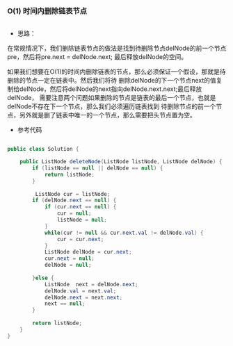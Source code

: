 ### O(1) 时间内删除链表节点

![]()

- 思路：

在常规情况下，我们删除链表节点的做法是找到待删除节点delNode的前一个节点pre，然后将pre.next = delNode.next;
最后释放delNode的空间。

如果我们想要在O(1)的时间内删除链表的节点，那么必须保证一个假设，那就是待删除的节点一定在链表中。然后我们将待
删除delNode的下一个节点next的值复制给delNode，然后将delNode的next指向delNode.next.next;最后释放delNode，
需要注意两个问题如果删除的节点是链表的最后一个节点，也就是delNode不存在下一个节点，那么我们必须遍历链表找到
待删除节点的前一个节点，另外就是删了链表中唯一的一个节点，那么需要把头节点置为空。

- 参考代码

```java

public class Solution {

    public ListNode deleteNode(ListNode listNode, ListNode delNode) {
        if (listNode == null || delNode == null) {
            return listNode;
        }
        
         ListNode cur = listNode;
        if (delNode.next == null) {
            if (cur.next == null) {
                cur = null;
                listNode = null;
            }
            while(cur != null && cur.next.val != delNode.val) {
                cur = cur.next;
            }
            ListNode delNode = cur.next;
            cur.next = null;
            delNode = null;
            
        }else {
            ListNode  next = delNode.next;
            delNode.val = next.val;
            delNode.next = next.next;
            next == null;
        }
        
        return listNode;
    }
}
```